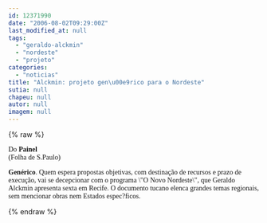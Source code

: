 ```yaml
---
id: 12371990
date: "2006-08-02T09:29:00Z"
last_modified_at: null
tags:
  - "geraldo-alckmin"
  - "nordeste"
  - "projeto"
categories:
  - "noticias"
title: "Alckmin: projeto gen\u00e9rico para o Nordeste"
sutia: null
chapeu: null
autor: null
imagem: null
---
```

{% raw %}
<p><P><FONT face=Verdana>Do</FONT><FONT face=Verdana><STRONG> Painel <BR></STRONG>(Folha de S.Paulo)</FONT></P></p>
<p><P><FONT face=Verdana><STRONG>Genérico</STRONG>. Quem espera propostas objetivas, com destinação de recursos e prazo de execução, vai se decepcionar com o programa \"O Novo Nordeste\", que Geraldo Alckmin apresenta sexta em Recife. O documento tucano elenca grandes temas regionais, sem mencionar obras nem Estados espec?ficos. <BR></FONT></P> </p>
{% endraw %}